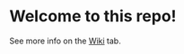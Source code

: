 # Welcome to this repo!
See more info on the [Wiki](https://github.com/rbourga/rbourga-jmeter-plugins/wiki) tab.
